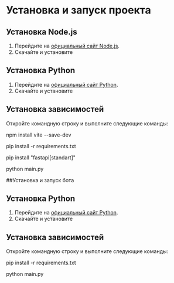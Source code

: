 # Установка и запуск проекта

## Установка Node.js

1. Перейдите на [официальный сайт Node.js](https://nodejs.org/en/download/).
2. Скачайте и установите

## Установка Python

1. Перейдите на [официальный сайт Python](https://www.python.org/).
2. Скачайте и установите

## Установка зависимостей

Откройте командную строку и выполните следующие команды:

npm install vite --save-dev

pip install -r requirements.txt

pip install "fastapi[standart]"

python main.py


##Установка и запуск бота

## Установка Python

1. Перейдите на [официальный сайт Python](https://www.python.org/).
2. Скачайте и установите

## Установка зависимостей

Откройте командную строку и выполните следующие команды:

pip install -r requirements.txt


python main.py
